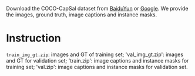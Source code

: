 Download the COCO-CapSal dataset from [BaiduYun](https://pan.baidu.com/s/1iU8A-RII7rvOG9KHz5Dysg) or [Google](). 
We provide the images, ground truth, image captions and instance masks.
# Instruction
  `train_img_gt.zip`: images and GT of training set;
    'val_img_gt.zip': images and GT for validation set;
    'train.zip': image captions and instance masks for training set;
    'val.zip': image captions and instance masks for validation set.
